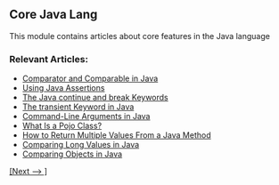 ## Core Java Lang

This module contains articles about core features in the Java language

### Relevant Articles:
- [Comparator and Comparable in Java](https://www.baeldung.com/java-comparator-comparable)
- [Using Java Assertions](https://www.baeldung.com/java-assert)
- [The Java continue and break Keywords](https://www.baeldung.com/java-continue-and-break)
- [The transient Keyword in Java](https://www.baeldung.com/java-transient-keyword)
- [Command-Line Arguments in Java](https://www.baeldung.com/java-command-line-arguments)
- [What Is a Pojo Class?](https://www.baeldung.com/java-pojo-class)
- [How to Return Multiple Values From a Java Method](https://www.baeldung.com/java-method-return-multiple-values)
- [Comparing Long Values in Java](https://www.baeldung.com/java-compare-long-values)
- [Comparing Objects in Java](https://www.baeldung.com/java-comparing-objects)

[[Next --> ]](/core-java-modules/core-java-lang-2)
